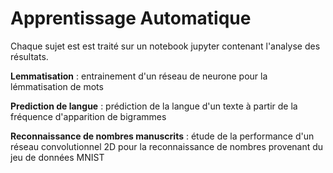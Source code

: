 # Apprentissage Automatique

Chaque sujet est est traité sur un notebook jupyter contenant l'analyse des résultats. 

**Lemmatisation** : entrainement d'un réseau de neurone pour la lémmatisation de mots 

**Prediction de langue** : prédiction de la langue d'un texte à partir de la fréquence d'apparition de bigrammes 

**Reconnaissance de nombres manuscrits** : étude de la performance d'un réseau convolutionnel 2D pour la reconnaissance de nombres provenant du jeu de données MNIST 
